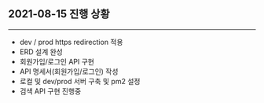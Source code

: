 ## 2021-08-15 진행 상황
---
- dev / prod https redirection 적용
- ERD 설계 완성
- 회원가입/로그인 API 구현
- API 명세서(회원가입/로그인) 작성
- 로컬 및 dev/prod 서버 구축 및 pm2 설정
- 검색 API 구현 진행중

